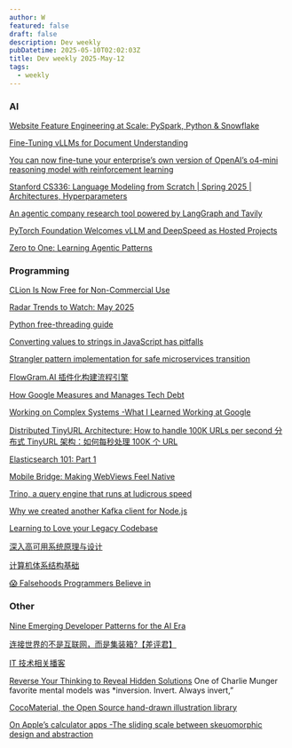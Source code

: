 ```yaml
---
author: W
featured: false
draft: false
description: Dev weekly
pubDatetime: 2025-05-10T02:02:03Z
title: Dev weekly 2025-May-12
tags:
  - weekly
---
```


### AI

[]()

[]()

[]()

[]()

[]()

[Website Feature Engineering at Scale: PySpark, Python & Snowflake](https://towardsdatascience.com/creative-website-feature-engineering-using-pyspark-python-snowflake/)

[Fine-Tuning vLLMs for Document Understanding](https://towardsdatascience.com/vllm-fine-tuning-for-document-understanding/)

[You can now fine-tune your enterprise’s own version of OpenAI’s o4-mini reasoning model with reinforcement learning](https://venturebeat.com/ai/you-can-now-fine-tune-your-enterprises-own-version-of-openais-o4-mini-reasoning-model-with-reinforcement-learning/)

[Stanford CS336: Language Modeling from Scratch | Spring 2025 | Architectures, Hyperparameters](https://www.youtube.com/watch?v=ptFiH_bHnJw&list=PLoROMvodv4rOY23Y0BoGoBGgQ1zmU_MT_&index=3&t=14s)

[An agentic company research tool powered by LangGraph and Tavily ](https://github.com/pogjester/company-research-agent)

[PyTorch Foundation Welcomes vLLM and DeepSpeed as Hosted Projects](https://thenewstack.io/pytorch-foundation-welcomes-vllm-and-deepspeed-as-hosted-projects/)

[Zero to One: Learning Agentic Patterns](https://readit.site/a/JDuW1/agentic-pattern)

[]()

### Programming

[CLion Is Now Free for Non-Commercial Use](https://blog.jetbrains.com/clion/2025/05/clion-is-now-free-for-non-commercial-use/)

[Radar Trends to Watch: May 2025](https://www.oreilly.com/radar/radar-trends-to-watch-may-2025/)

[Python free-threading guide](https://py-free-threading.github.io/)

[Converting values to strings in JavaScript has pitfalls](https://2ality.com/2025/04/stringification-javascript.html)

[Strangler pattern implementation for safe microservices transition](https://circleci.com/blog/strangler-pattern-implementation-for-safe-microservices-transition/)

[FlowGram.AI 插件化构建流程引擎](https://flowgram.ai/index.html)

[How Google Measures and Manages Tech Debt](https://newsletter.techworld-with-milan.com/p/how-google-measures-and-manages-tech)

[Working on Complex Systems -What I Learned Working at Google](https://www.thecoder.cafe/p/complex-systems)

[Distributed TinyURL Architecture: How to handle 100K URLs per second 分布式 TinyURL 架构：如何每秒处理 100K 个 URL](https://animeshgaitonde.medium.com/distributed-tinyurl-architecture-how-to-handle-100k-urls-per-second-54182403117e)

[Elasticsearch 101: Part 1](https://scortier.substack.com/p/elasticsearch-101-part-1?r=5a6tk&triedRedirect=true)

[Mobile Bridge: Making WebViews Feel Native](https://shopify.engineering/mobilebridge-native-webviews)

[Trino, a query engine that runs at ludicrous speed](https://trino.io/)

[Why we created another Kafka client for Node.js](https://blog.platformatic.dev/why-we-created-another-kafka-client-for-nodejs)

[Learning to Love your Legacy Codebase](https://www.simplethread.com/learning-to-love-your-legacy-codebase/)

[深入高可用系统原理与设计](https://www.thebyte.com.cn/)

[计算机体系结构基础](https://foxsen.github.io/archbase/)

[😱 Falsehoods Programmers Believe in](https://github.com/kdeldycke/awesome-falsehood)

### Other

[Nine Emerging Developer Patterns for the AI Era](https://a16z.com/nine-emerging-developer-patterns-for-the-ai-era/)

[连接世界的不是互联网，而是集装箱?【差评君】](https://www.bilibili.com/video/BV1gcVVzTEZF?buvid=XU4AFF5402A5C984EAF3DE59046F789155887&from_spmid=tm.recommend.0.0&is_story_h5=false&mid=pzdIwkXoRpRhSDISXHPkug%3D%3D&plat_id=116&share_from=ugc&share_medium=android&share_plat=android&share_session_id=661f03a2-4fae-4726-88f9-5c1b7ee0808e&share_source=GENERIC&share_tag=s_i&spmid=united.player-video-detail.0.0&timestamp=1746700533&unique_k=yeV7fmw&up_id=19319172&vd_source=da1418029b9e64c9c06a4e0f34e780c7)

[IT 技术相关播客](https://tech-podcasts.github.io/it-technology-podcast/)

[Reverse Your Thinking to Reveal Hidden Solutions​](https://www.humanizingwork.com/reverse-your-thinking-to-reveal-hidden-solutions/) One of Charlie Munger favorite mental models was \*inversion. Invert. Always invert,”

[CocoMaterial, the Open Source hand-drawn illustration library](https://cocomaterial.com/)

[On Apple’s calculator apps -The sliding scale between skeuomorphic design and abstraction](https://uxdesign.cc/on-apples-calculator-apps-e7ed1f423409)

[]()

[]()

[]()

[]()

[]()

[]()

[]()

[]()

[]()

[]()

[]()

[]()

[]()

[]()

[]()

[]()

[]()

[]()

[]()

[]()

[]()

[]()

[]()

[]()

[]()

[]()

[]()

[]()

[]()

[]()

[]()

[]()

[]()

[]()

[]()

[]()

[]()

[]()

[]()

[]()

[]()

[]()

[]()

[]()

[]()

[]()

[]()
